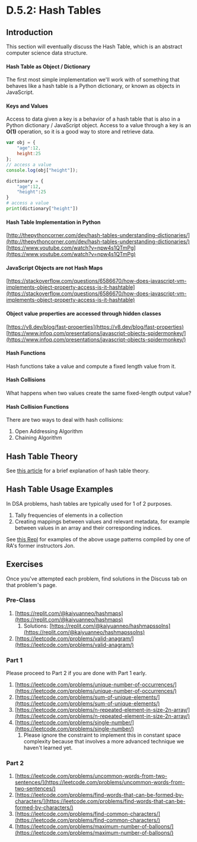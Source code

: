 # D.5.2: Hash Tables

## Introduction

This section will eventually discuss the Hash Table, which is an abstract computer science data structure. 

#### Hash Table as Object / Dictionary

The first most simple implementation we'll work with of something that behaves like a hash table is a Python dictionary, or known as objects in JavaScript.

#### Keys and Values

Access to data given a key is a behavior of a hash table that is also in a Python dictionary / JavaScript object. Access to a value through a key is an **O\(1\)** operation, so it is a good way to store and retrieve data.

```javascript
var obj = {
    "age":12,
    height:25
};
// access a value
console.log(obj["height"]);
```

```python
dictionary = {
    "age":12,
    "height":25
}
# access a value
print(dictionary["height"])
```

#### Hash Table Implementation in Python

[http://thepythoncorner.com/dev/hash-tables-understanding-dictionaries/](http://thepythoncorner.com/dev/hash-tables-understanding-dictionaries/)  
[https://www.youtube.com/watch?v=npw4s1QTmPg](https://www.youtube.com/watch?v=npw4s1QTmPg)

#### JavaScript Objects are not Hash Maps

[https://stackoverflow.com/questions/6586670/how-does-javascript-vm-implements-object-property-access-is-it-hashtable](https://stackoverflow.com/questions/6586670/how-does-javascript-vm-implements-object-property-access-is-it-hashtable)

#### Object value properties are accessed through hidden classes

[https://v8.dev/blog/fast-properties](https://v8.dev/blog/fast-properties)  
[https://www.infoq.com/presentations/javascript-objects-spidermonkey/](https://www.infoq.com/presentations/javascript-objects-spidermonkey/)

#### Hash Functions

Hash functions take a value and compute a fixed length value from it.

#### Hash Collisions

What happens when two values create the same fixed-length output value?

#### Hash Collision Functions

There are two ways to deal with hash collisions:

1. Open Addressing Algorithm
2. Chaining Algorithm

## Hash Table Theory

See [this article](https://www.hackerearth.com/practice/data-structures/hash-tables/basics-of-hash-tables/tutorial/) for a brief explanation of hash table theory.

## Hash Table Usage Examples

In DSA problems, hash tables are typically used for 1 of 2 purposes.

1. Tally frequencies of elements in a collection
2. Creating mappings between values and relevant metadata, for example between values in an array and their corresponding indices.

See [this Repl](https://repl.it/@kaiyuanneo/hashmapapplications#main.py) for examples of the above usage patterns compiled by one of RA's former instructors Jon.

## Exercises

Once you've attempted each problem, find solutions in the Discuss tab on that problem's page.

### Pre-Class

1. [https://replit.com/@kaiyuanneo/hashmaps](https://replit.com/@kaiyuanneo/hashmaps)
   1. Solutions: [https://replit.com/@kaiyuanneo/hashmapssolns](https://replit.com/@kaiyuanneo/hashmapssolns)
2. [https://leetcode.com/problems/valid-anagram/](https://leetcode.com/problems/valid-anagram/)

### Part 1

Please proceed to Part 2 if you are done with Part 1 early.

1. [https://leetcode.com/problems/unique-number-of-occurrences/](https://leetcode.com/problems/unique-number-of-occurrences/)
2. [https://leetcode.com/problems/sum-of-unique-elements/](https://leetcode.com/problems/sum-of-unique-elements/)
3. [https://leetcode.com/problems/n-repeated-element-in-size-2n-array/](https://leetcode.com/problems/n-repeated-element-in-size-2n-array/)
4. [https://leetcode.com/problems/single-number/](https://leetcode.com/problems/single-number/)
   1. Please ignore the constraint to implement this in constant space complexity because that involves a more advanced technique we haven't learned yet.

### Part 2

1. [https://leetcode.com/problems/uncommon-words-from-two-sentences/](https://leetcode.com/problems/uncommon-words-from-two-sentences/)
2. [https://leetcode.com/problems/find-words-that-can-be-formed-by-characters/](https://leetcode.com/problems/find-words-that-can-be-formed-by-characters/)
3. [https://leetcode.com/problems/find-common-characters/](https://leetcode.com/problems/find-common-characters/)
4. [https://leetcode.com/problems/maximum-number-of-balloons/](https://leetcode.com/problems/maximum-number-of-balloons/)

